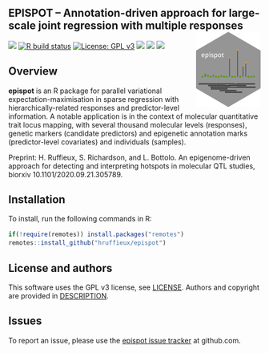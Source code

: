<!-- README.md is generated from README.Rmd. Please edit that file -->
<!-- First time: run usethis::use_readme_rmd() to create a pre-commit hook that 
prevents from committing if the README.Rmd has changed, but has not been 
re-knitted to generate an updated README.md -->

## EPISPOT – Annotation-driven approach for large-scale joint regression with multiple responses <img src="man/figures/epispot_logo.png" align="right" height="150"/>

<!-- Run for the R CMD checks, run usethis::use_github_actions() to set up the pipeline, possibly modify the .yaml file and then: -->

[![](https://travis-ci.org/hruffieux/epispot.svg?branch=master)](https://travis-ci.org/hruffieux/epispot)
[![R build
status](https://github.com/hruffieux/epispot/workflows/R-CMD-check/badge.svg)](https://github.com/hruffieux/epispot/actions)
[![License: GPL
v3](https://img.shields.io/badge/license-GPL%20v3-blue.svg)](https://www.gnu.org/licenses/gpl-3.0)
[![](https://img.shields.io/badge/devel%20version-0.1.3-blue.svg)](https://github.com/hruffieux/epispot)
[![](https://img.shields.io/github/languages/code-size/hruffieux/epispot.svg)](https://github.com/hruffieux/epispot)
[![](https://img.shields.io/badge/doi-10.1101/2020.09.21.305789-yellow.svg)](https://doi.org/10.1101/2020.09.21.305789)

## Overview

**epispot** is an R package for parallel variational
expectation-maximisation in sparse regression with
hierarchically-related responses and predictor-level information. A
notable application is in the context of molecular quantitative trait
locus mapping, with several thousand molecular levels (responses),
genetic markers (candidate predictors) and epigenetic annotation marks
(predictor-level covariates) and individuals (samples).

Preprint: H. Ruffieux, S. Richardson, and L. Bottolo. An
epigenome-driven approach for detecting and interpreting hotspots in
molecular QTL studies, biorxiv 10.1101/2020.09.21.305789.

## Installation

To install, run the following commands in R:

``` r
if(!require(remotes)) install.packages("remotes")
remotes::install_github("hruffieux/epispot")
```

## License and authors

This software uses the GPL v3 license, see [LICENSE](LICENSE). Authors
and copyright are provided in [DESCRIPTION](DESCRIPTION).

## Issues

To report an issue, please use the [epispot issue
tracker](https://github.com/hruffieux/epispot/issues) at github.com.
